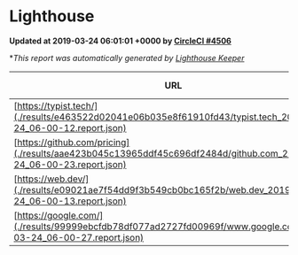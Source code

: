 
# Lighthouse

**Updated at 2019-03-24 06:01:01 +0000 by [CircleCI #4506](https://circleci.com/gh/ItinerisLtd/lighthouse-keeper-example/4506)**

**This report was automatically generated by [Lighthouse Keeper](https://github.com/itinerisltd/lighthouse-keeper)*

| URL | Performance | Accessibility | Best Practices | SEO | PWA | Updated At |
| --- | --- | --- | --- | --- | --- | --- |
| [https://typist.tech/](./results/e463522d02041e06b035e8f61910fd43/typist.tech_2019-03-24_06-00-12.report.json) | 1 |  |  |  |  | 2019-03-24T06:00:12.400Z |
| [https://github.com/pricing](./results/aae423b045c13965ddf45c696df2484d/github.com_2019-03-24_06-00-23.report.json) | 0.88 | 0.89 | 0.93 | 0.9 | 0.58 | 2019-03-24T06:00:23.932Z |
| [https://web.dev/](./results/e09021ae7f54dd9f3b549cb0bc165f2b/web.dev_2019-03-24_06-00-13.report.json) | 0.92 | 0.93 | 1 | 0.96 | 1 | 2019-03-24T06:00:13.279Z |
| [https://google.com/](./results/99999ebcfdb78df077ad2727fd00969f/www.google.com_2019-03-24_06-00-27.report.json) | 0.96 | 0.71 | 0.93 | 0.82 | 0.58 | 2019-03-24T06:00:27.805Z |
